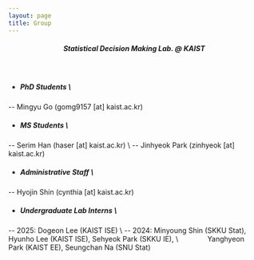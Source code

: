 ```yaml
---
layout: page
title: Group
---
```


##### <center> Statistical Decision Making Lab. @ KAIST </center>

<br>

* ##### PhD Students  \\
-- Mingyu Go (gomg9157 [at] kaist.ac.kr)



* ##### MS Students  \\
-- Serim Han (haser [at] kaist.ac.kr) \\
-- Jinhyeok Park (zinhyeok [at] kaist.ac.kr)



* ##### Administrative Staff  \\
-- Hyojin Shin (cynthia [at] kaist.ac.kr)



* ##### Undergraduate Lab Interns  \\
-- 2025: Dogeon Lee (KAIST ISE) \\
-- 2024: Minyoung Shin (SKKU Stat), Hyunho Lee (KAIST ISE), Sehyeok Park (SKKU IE), \\
  &ensp; &ensp; &ensp; &ensp; &ensp; Yanghyeon Park (KAIST EE), Seungchan Na (SNU Stat)


